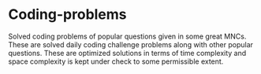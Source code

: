 # Coding-problems
Solved coding problems of popular questions given in some great MNCs. These are solved daily coding challenge problems along with other popular questions. These are optimized solutions in terms of time complexity and space complexity is kept under check to some permissible extent.
